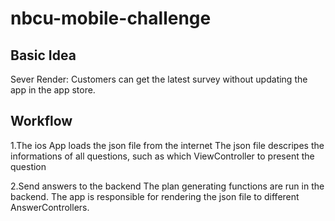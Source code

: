 # nbcu-mobile-challenge

## Basic Idea
Sever Render: Customers can get the latest survey without updating the app in the app store.

## Workflow
1.The ios App loads the json file from the internet
The json file descripes the informations of all questions, such as which ViewController to present the question

2.Send answers to the backend
The plan generating functions are run in the backend. The app is responsible for rendering the json file to different AnswerControllers. 

 
